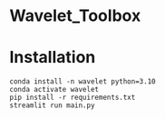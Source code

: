 # Wavelet_Toolbox


# Installation
```
conda install -n wavelet python=3.10
conda activate wavelet
pip install -r requirements.txt
streamlit run main.py
```